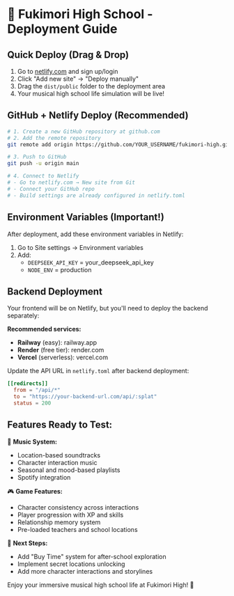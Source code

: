 # 🎵 Fukimori High School - Deployment Guide

## Quick Deploy (Drag & Drop)

1. Go to [netlify.com](https://netlify.com) and sign up/login
2. Click "Add new site" → "Deploy manually" 
3. Drag the `dist/public` folder to the deployment area
4. Your musical high school life simulation will be live!

## GitHub + Netlify Deploy (Recommended)

```bash
# 1. Create a new GitHub repository at github.com
# 2. Add the remote repository
git remote add origin https://github.com/YOUR_USERNAME/fukimori-high.git

# 3. Push to GitHub
git push -u origin main

# 4. Connect to Netlify
# - Go to netlify.com → New site from Git
# - Connect your GitHub repo
# - Build settings are already configured in netlify.toml
```

## Environment Variables (Important!)

After deployment, add these environment variables in Netlify:

1. Go to Site settings → Environment variables
2. Add:
   - `DEEPSEEK_API_KEY` = your_deepseek_api_key
   - `NODE_ENV` = production

## Backend Deployment

Your frontend will be on Netlify, but you'll need to deploy the backend separately:

**Recommended services:**
- **Railway** (easy): railway.app
- **Render** (free tier): render.com  
- **Vercel** (serverless): vercel.com

Update the API URL in `netlify.toml` after backend deployment:
```toml
[[redirects]]
  from = "/api/*"
  to = "https://your-backend-url.com/api/:splat"
  status = 200
```

## Features Ready to Test:

🎵 **Music System:**
- Location-based soundtracks
- Character interaction music
- Seasonal and mood-based playlists
- Spotify integration

🎮 **Game Features:**
- Character consistency across interactions
- Player progression with XP and skills
- Relationship memory system
- Pre-loaded teachers and school locations

🎯 **Next Steps:**
- Add "Buy Time" system for after-school exploration
- Implement secret locations unlocking
- Add more character interactions and storylines

Enjoy your immersive musical high school life at Fukimori High! 🌸